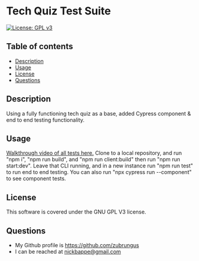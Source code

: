 # Tech Quiz Test Suite
[![License: GPL v3](https://img.shields.io/badge/License-GPLv3-blue.svg)](https://www.gnu.org/licenses/gpl-3.0)
## Table of contents
- [Description](#description)
- [Usage](#usage)
- [License](#license)
- [Questions](#questions)
## Description
Using a fully functioning tech quiz as a base, added Cypress component & end to end testing functionality.
## Usage
[Walkthrough video of all tests here.](https://drive.google.com/file/d/1PsyUGqYp7ulcJYawz4IM3ABp5FGr59xx/view) Clone to a local repository, and run "npm i", "npm run build", and "npm run client:build" then run "npm run start:dev". Leave that CLI running, and in a new instance run "npm run test" to run end to end testing. You can also run "npx cypress run --component" to see component tests.
## License
This software is covered under the GNU GPL V3 license.
## Questions
- My Github profile is https://github.com/zubrungus
- I can be reached at nickbappe@gmail.com
